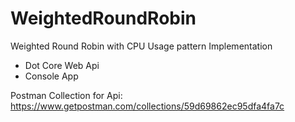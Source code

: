 # WeightedRoundRobin

Weighted Round Robin with CPU Usage pattern Implementation

* Dot Core Web Api
* Console App

Postman Collection for Api: https://www.getpostman.com/collections/59d69862ec95dfa4fa7c
